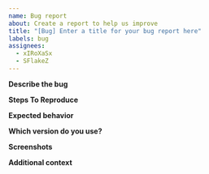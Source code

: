 ```yaml
---
name: Bug report
about: Create a report to help us improve
title: "[Bug] Enter a title for your bug report here"
labels: bug
assignees:
  - xIRoXaSx
  - SFlakeZ
---
```


**Describe the bug**
<!-- A clear and concise description of the problem. -->

**Steps To Reproduce**
<!-- 
Steps to reproduce the behavior:
1. Modified '...'
2. Used command '...'
3. ...
-->

**Expected behavior**
<!-- A clear and concise description of what you expected to happen. -->

**Which version do you use?**
<!-- 
- Release Version: [e.g. 1.16.0]
- OS: [e.g. Windows 11 Version xyz, OSX Monterey 12.6 , Debian 10.9, ...]
-->

**Screenshots**
<!-- If applicable, add screenshots to help explain your problem. Redact personal information!  -->

**Additional context**
<!-- Add any other context about the problem here.  -->
